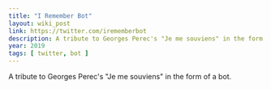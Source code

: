 ```yaml
---
title: "I Remember Bot"
layout: wiki_post
link: https://twitter.com/irememberbot
description: A tribute to Georges Perec's "Je me souviens" in the form of a bot.
year: 2019
tags: [ twitter, bot ]
---
```

A tribute to Georges Perec's "Je me souviens" in the form of a bot.
